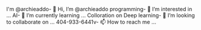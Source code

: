 I'm @archieaddo- 👋 Hi, I’m @archieaddo
programming- 👀 I’m interested in ...
AI- 🌱 I’m currently learning ...
Colloration on Deep learning- 💞️ I’m looking to collaborate on ...
404-933-6441v- 📫 How to reach me ...

<!---
archieaddo/archieaddo is a ✨ special ✨ repository because its `README.md` (this file) appears on your GitHub profile.
You can click the Preview link to take a look at your changes.
--->
